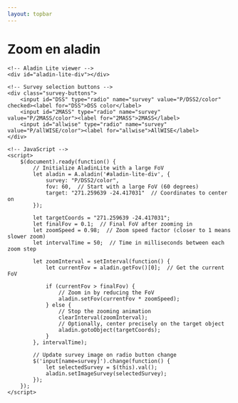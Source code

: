 ```yaml
---
layout: topbar
---
```


<html>
<head>
    <title>Zoom en Aladin</title>
    <script type="text/javascript" src="https://aladin.cds.unistra.fr/AladinLite/api/v3/latest/aladin.js" charset="utf-8"></script>
    <script src="https://code.jquery.com/jquery-3.6.0.min.js"></script>
    <style>
        #aladin-lite-div {
            width: 400px;
            height: 800px;
            margin: auto;
        }
    </style>
</head>
<body>
    <!-- Page content -->
    <h1>Zoom en aladin</h1>

    <!-- Aladin Lite viewer -->
    <div id="aladin-lite-div"></div>

    <!-- Survey selection buttons -->
    <div class="survey-buttons">
        <input id="DSS" type="radio" name="survey" value="P/DSS2/color" checked><label for="DSS">DSS color</label>
        <input id="2MASS" type="radio" name="survey" value="P/2MASS/color"><label for="2MASS">2MASS</label>
        <input id="allwise" type="radio" name="survey" value="P/allWISE/color"><label for="allwise">AllWISE</label>
    </div>

    <!-- JavaScript -->
    <script>
        $(document).ready(function() {
            // Initialize AladinLite with a large FoV
            let aladin = A.aladin('#aladin-lite-div', {
                survey: "P/DSS2/color",
                fov: 60,  // Start with a large FoV (60 degrees)
                target: "271.259639 -24.417031"  // Coordinates to center on
            });

            let targetCoords = "271.259639 -24.417031";
            let finalFov = 0.1;  // Final FoV after zooming in
            let zoomSpeed = 0.98;  // Zoom speed factor (closer to 1 means slower zoom)
            let intervalTime = 50;  // Time in milliseconds between each zoom step

            let zoomInterval = setInterval(function() {
                let currentFov = aladin.getFov()[0];  // Get the current FoV
                
                if (currentFov > finalFov) {
                    // Zoom in by reducing the FoV
                    aladin.setFov(currentFov * zoomSpeed);
                } else {
                    // Stop the zooming animation
                    clearInterval(zoomInterval);
                    // Optionally, center precisely on the target object
                    aladin.gotoObject(targetCoords);
                }
            }, intervalTime);

            // Update survey image on radio button change
            $('input[name=survey]').change(function() {
                let selectedSurvey = $(this).val();
                aladin.setImageSurvey(selectedSurvey);
            });
        });
    </script>
</body>
</html>
